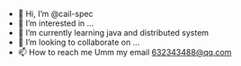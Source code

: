 - 👋 Hi, I’m @cail-spec
- 👀 I’m interested in ...
- 🌱 I’m currently learning java and distributed system
- 💞️ I’m looking to collaborate on ...
- 📫 How to reach me  Umm  my email 632343488@qq.com

<!---
cail-spec/cail-spec is a ✨ special ✨ repository because its `README.md` (this file) appears on your GitHub profile.
You can click the Preview link to take a look at your changes.
--->

